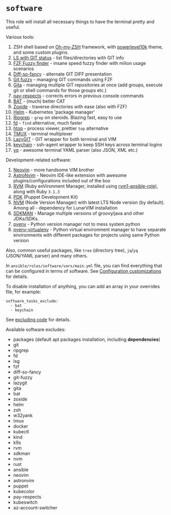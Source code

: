 # `software`

This role will install all necessary things to have the terminal pretty and useful.

Various tools:

1. ZSH shell based on [Oh-my-ZSH](https://github.com/ohmyzsh/ohmyzsh) framework, with [powerlevel10k](https://github.com/romkatv/powerlevel10k) theme, and some custom plugins.
2. [LS with GIT status](https://github.com/gerph/ls-with-git-status) - list files/directories with GIT info
3. [FZF Fuzzy finder](https://github.com/junegunn/fzf) - insane speed fuzzy finder with milion usage scenarios
4. [Diff-so-fancy](https://github.com/so-fancy/diff-so-fancy) - alternate GIT DIFF presentation
5. [Git fuzzy](https://github.com/bigH/git-fuzzy.git) - managing GIT commands using FZF
6. [Gita](https://github.com/nosarthur/gita) - managing multiple GIT repositories at once (add groups, execute git or shell commands for those groups etc.)
7. [pay-respects](https://github.com/iffse/pay-respects) - corrects errors in previous console commands
8. [BAT](https://github.com/sharkdp/bat) - (much) better CAT
9. [Zoxide](https://github.com/ajeetdsouza/zoxide) - traverse directories with ease (also with FZF)
10. [Helm](https://github.com/helm/helm) - Kubernetes 'package manager'
11. [Ripgrep](https://github.com/BurntSushi/ripgrep) - `grep` on steroids. Blazing fast, easy to use
12. [fd](https://github.com/sharkdp/fd) - `find` alternative, much faster
13. [htop](https://htop.dev/) - process viewer, prettier `top` alternative
14. [TMUX](https://github.com/tmux/tmux) - terminal multiplexer
15. [LazyGIT](https://github.com/jesseduffield/lazygit) - GIT wrapper for both terminal and VIM
16. [keychain](https://www.funtoo.org/Funtoo:Keychain) - ssh-agent wrapper to keep SSH keys across terminal logins
17. [yq](https://mikefarah.gitbook.io/yq/) - awesome terminal YAML parser (also JSON, XML etc.)

Development-related software:

1. [Neovim](https://github.com/neovim/neovim) - more handsome VIM brother
2. [AstroNvim](https://astronvim.com/) - Neovim IDE-like extension with awesome plugins/configurations included out of the box
3. [RVM](https://rvm.io/) (Ruby enVironment Manager, installed using [rvm1-ansible-role](https://github.com/rvm/rvm1-ansible)), along with Ruby `3.1.3`
4. [PDK](https://puppet.com/try-puppet/puppet-development-kit/) (Puppet Development Kit)
5. [NVM](https://github.com/nvm-sh/nvm) (Node Version Manager) with latest LTS Node version (by default). Among all - dependency for LunarVIM installation
6. [SDKMAN](https://sdkman.io/) - Manage multiple versions of groovy/java and other JDKs/SDKs.
7. [pyenv](https://github.com/pyenv/pyenv) - Python version manager not to mess system python
8. [pyenv-virtualenv](https://github.com/pyenv/pyenv-virtualenv) - Python virtual environment manager to have separate environments with different packages for projects using same Python version

Also, common useful packages, like `tree` (directory tree), `jq`/`yq` (JSON/YAML parser) and many others.

In `ansible/roles/software/vars/main.yml` file, you can find everything that can be configured in terms of software. See [Configuration customizations](../../category/customizations) for details.

To disable installation of anything, you can add an array in your overrides file, for example:

```
software_tasks_exclude:
  - bat
  - keychain
```

See [excluding code](../customization/excludes) for details.

Available software excludes:

- packages (default apt packages installation, including **dependencies**)
- git
- ripgrep
- fd
- lsg
- fzf
- diff-so-fancy
- git-fuzzy
- lazygit
- gita
- bat
- zoxide
- helm
- zsh
- w32yank
- tmux
- docker
- kubectl
- kind
- k9s
- rvm
- sdkman
- nvm
- rust
- ansible
- neovim
- astronvim
- puppet
- kubecolor
- pay-respects
- kubeswitch
- az-account-switcher
